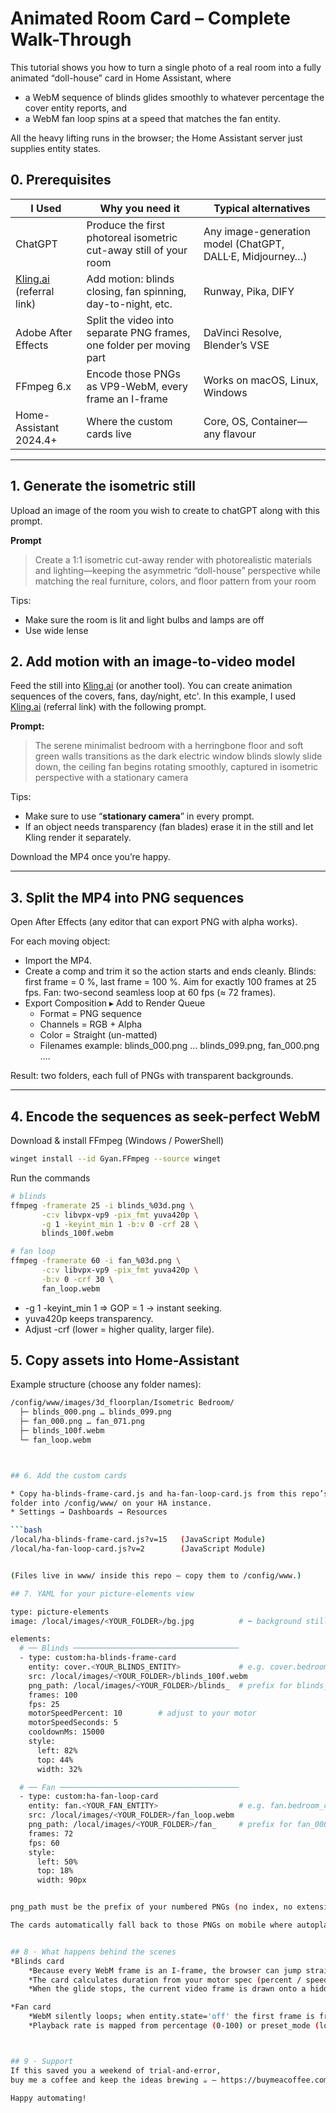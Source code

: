# Animated Room Card – Complete Walk-Through  


This tutorial shows you how to turn a single photo of a real room into a fully animated “doll-house” card in Home Assistant, where

* a WebM sequence of blinds glides smoothly to whatever percentage the cover entity reports, and
* a WebM fan loop spins at a speed that matches the fan entity.

All the heavy lifting runs in the browser; the Home Assistant server just supplies entity states.



## 0. Prerequisites
| I Used | Why you need it |Typical alternatives|
|------|---------|---------------|
| ChatGPT | Produce the first photoreal isometric cut-away still of your room | Any image-generation model (ChatGPT, DALL·E, Midjourney…)
| [Kling.ai](https://klingai.com/h5-app/invitation?code=7BLZEBP5VTT5) (referral link) | Add motion: blinds closing, fan spinning, day-to-night, etc. | Runway, Pika, DIFY
| Adobe After Effects| Split the video into separate PNG frames, one folder per moving part | DaVinci Resolve, Blender’s VSE
| FFmpeg 6.x | Encode those PNGs as VP9-WebM, every frame an I-frame | Works on macOS, Linux, Windows
| Home-Assistant 2024.4+ | Where the custom cards live | Core, OS, Container—any flavour

---

## 1. Generate the isometric still

Upload an image of the room you wish to create to chatGPT along with this prompt.

**Prompt**

> Create a 1:1 isometric cut-away render with photorealistic materials and lighting—keeping the asymmetric “doll-house” perspective while matching the real furniture, colors, and floor pattern from your room

Tips:
* Make sure the room is lit and light bulbs and lamps are off
* Use wide lense


## 2. Add motion with an image-to-video model
 
Feed the still into [Kling.ai](https://klingai.com/h5-app/invitation?code=7BLZEBP5VTT5) (or another tool). You can create animation sequences of the covers, fans, day/night, etc'. In this example, I used [Kling.ai](https://klingai.com/h5-app/invitation?code=7BLZEBP5VTT5) (referral link) with the following prompt.

**Prompt:**
> The serene minimalist bedroom with a herringbone floor and soft green walls transitions as the dark electric window blinds slowly slide down, the ceiling fan begins rotating smoothly, captured in isometric perspective with a stationary camera



Tips:
* Make sure to use “**stationary camera**” in every prompt.  
* If an object needs transparency (fan blades) erase it in the still and let Kling render it separately.

Download the MP4 once you’re happy.

---

## 3. Split the MP4 into PNG sequences

Open After Effects (any editor that can export PNG with alpha works).

For each moving object:

* Import the MP4.
* Create a comp and trim it so the action starts and ends cleanly.
Blinds: first frame = 0 %, last frame = 100 %. Aim for exactly 100 frames at 25 fps.
Fan: two-second seamless loop at 60 fps (≈ 72 frames).
* Export Composition ▸ Add to Render Queue
	* Format = PNG sequence
	* Channels = RGB + Alpha
	* Color = Straight (un-matted)
	* Filenames example: blinds_000.png … blinds_099.png, fan_000.png ….

Result: two folders, each full of PNGs with transparent backgrounds.


---

## 4. Encode the sequences as seek-perfect WebM

Download & install FFmpeg (Windows / PowerShell)

```bash
winget install --id Gyan.FFmpeg --source winget
```

Run the commands

```bash
# blinds
ffmpeg -framerate 25 -i blinds_%03d.png \
       -c:v libvpx-vp9 -pix_fmt yuva420p \
       -g 1 -keyint_min 1 -b:v 0 -crf 28 \
       blinds_100f.webm

# fan loop
ffmpeg -framerate 60 -i fan_%03d.png \
       -c:v libvpx-vp9 -pix_fmt yuva420p \
       -b:v 0 -crf 30 \
       fan_loop.webm
```


* -g 1 -keyint_min 1 ⇒ GOP = 1 → instant seeking.
* yuva420p keeps transparency.
* Adjust -crf (lower = higher quality, larger file).


## 5. Copy assets into Home-Assistant

Example structure (choose any folder names):

```bash
/config/www/images/3d_floorplan/Isometric Bedroom/
  ├─ blinds_000.png … blinds_099.png
  ├─ fan_000.png … fan_071.png
  ├─ blinds_100f.webm
  └─ fan_loop.webm



## 6. Add the custom cards

* Copy ha-blinds-frame-card.js and ha-fan-loop-card.js from this repo’s www/
folder into /config/www/ on your HA instance.
* Settings → Dashboards → Resources

```bash
/local/ha-blinds-frame-card.js?v=15   (JavaScript Module)
/local/ha-fan-loop-card.js?v=2        (JavaScript Module)


(Files live in www/ inside this repo – copy them to /config/www.)

## 7. YAML for your picture-elements view

type: picture-elements
image: /local/images/<YOUR_FOLDER>/bg.jpg          # ⬅ background still

elements:
  # ── Blinds ─────────────────────────────────────
  - type: custom:ha-blinds-frame-card
    entity: cover.<YOUR_BLINDS_ENTITY>             # e.g. cover.bedroom_blinds
    src: /local/images/<YOUR_FOLDER>/blinds_100f.webm
    png_path: /local/images/<YOUR_FOLDER>/blinds_  # prefix for blinds_000.png …
    frames: 100
    fps: 25
    motorSpeedPercent: 10        # adjust to your motor
    motorSpeedSeconds: 5
    cooldownMs: 15000
    style:
      left: 82%
      top: 44%
      width: 32%

  # ── Fan ────────────────────────────────────────
  - type: custom:ha-fan-loop-card
    entity: fan.<YOUR_FAN_ENTITY>                  # e.g. fan.bedroom_ceiling
    src: /local/images/<YOUR_FOLDER>/fan_loop.webm
    png_path: /local/images/<YOUR_FOLDER>/fan_     # prefix for fan_000.png …
    frames: 72
    fps: 60
    style:
      left: 50%
      top: 18%
      width: 90px


png_path must be the prefix of your numbered PNGs (no index, no extension).

The cards automatically fall back to those PNGs on mobile where autoplay may be blocked.


## 8 · What happens behind the scenes
*Blinds card
	*Because every WebM frame is an I-frame, the browser can jump straight to frame N.
	*The card calculates duration from your motor spec (percent / speed) and eases the motion with JavaScript requestAnimationFrame.
	*When the glide stops, the current video frame is drawn onto a hidden canvas and shown as a PNG overlay—no “tap-to-play” icon.

*Fan card
	*WebM silently loops; when entity.state='off' the first frame is frozen.
	*Playback rate is mapped from percentage (0-100) or preset_mode (low/medium/high).



## 9 · Support
If this saved you a weekend of trial-and-error,
buy me a coffee and keep the ideas brewing ☕ – https://buymeacoffee.com/tikel

Happy automating!
